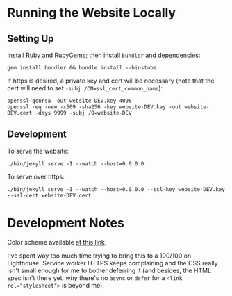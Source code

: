 # Running the Website Locally

## Setting Up

Install Ruby and RubyGems; then install `bundler` and dependencies:
~~~
gem install bundler && bundle install --binstubs
~~~

If https is desired, a private key and cert will be necessary (note that the cert will need to set `-subj /CN=ssl_cert_common_name`):
~~~
openssl genrsa -out website-DEV.key 4096
openssl req -new -x509 -sha256 -key website-DEV.key -out website-DEV.cert -days 9999 -subj /O=website-DEV
~~~

## Development

To serve the website:
~~~
./bin/jekyll serve -I --watch --host=0.0.0.0
~~~

To serve over https:
~~~
./bin/jekyll serve -I --watch --host=0.0.0.0 --ssl-key website-DEV.key --ssl-cert website-DEV.cert
~~~

# Development Notes
Color scheme available [at this link](https://color.adobe.com/create/color-wheel/?base=2&rule=Analogous&selected=4&mode=rgb&rgbvalues=0.9098039215686274,0.10980392156862737,0.31264715428561407,0.7761000596538679,0.4489089169755971,0.783921568627451,0.4539901477832555,0.23014778325123153,0.64,0.06378313934435885,0.0001957494578129382,0.55,0.22745098039215686,0.41568627450980394,0.8470588235294118&swatchOrder=0,1,2,3,4&name=My%20Color%20Theme).

I've spent way too much time trying to bring this to a 100/100 on Lighthouse. Service worker HTTPS keeps complaining and the CSS really isn't small enough for me to bother deferring it (and besides, the HTML spec isn't there yet: *why* there's no `async` or `defer` for a `<link rel="stylesheet">` is beyond me).
